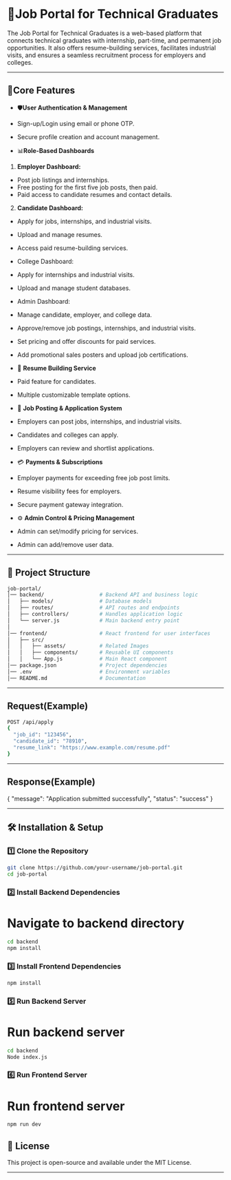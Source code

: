 # 🚀Job Portal for Technical Graduates 

The Job Portal for Technical Graduates is a web-based platform that connects technical graduates with internship, part-time, and permanent job opportunities. It also offers resume-building services, facilitates industrial visits, and ensures a seamless recruitment process for employers and colleges. 

---

## 📌Core Features  

- 🛡️**User Authentication & Management**
- Sign-up/Login using email or phone OTP.
- Secure profile creation and account management.

- 📊**Role-Based Dashboards**

1. **Employer Dashboard:**
- Post job listings and internships.
- Free posting for the first five job posts, then paid.
- Paid access to candidate resumes and contact details.

2. **Candidate Dashboard:**
- Apply for jobs, internships, and industrial visits.
- Upload and manage resumes.
- Access paid resume-building services.
- College Dashboard:
- Apply for internships and industrial visits.
- Upload and manage student databases.
- Admin Dashboard:
- Manage candidate, employer, and college data.
- Approve/remove job postings, internships, and industrial visits.
- Set pricing and offer discounts for paid services.
- Add promotional sales posters and upload job certifications.

- 📄 **Resume Building Service**
- Paid feature for candidates.
- Multiple customizable template options.

- 📝 **Job Posting & Application System**
- Employers can post jobs, internships, and industrial visits.
- Candidates and colleges can apply.
- Employers can review and shortlist applications.

- 💳 **Payments & Subscriptions**
- Employer payments for exceeding free job post limits.
- Resume visibility fees for employers.
- Secure payment gateway integration.

- ⚙️ **Admin Control & Pricing Management**
- Admin can set/modify pricing for services.
- Admin can add/remove user data.

---

## 📂 Project Structure  
```sh
job-portal/
│── backend/                  # Backend API and business logic
│   ├── models/               # Database models
│   ├── routes/               # API routes and endpoints
│   ├── controllers/          # Handles application logic
│   └── server.js             # Main backend entry point
│
│── frontend/                 # React frontend for user interfaces
│   ├── src/
│   │   ├── assets/           # Related Images
│   │   ├── components/       # Reusable UI components
│   │   └── App.js            # Main React component
│── package.json              # Project dependencies
│── .env                      # Environment variables
│── README.md                 # Documentation

```

---
## Request(Example)
```sh
POST /api/apply
{
  "job_id": "123456",
  "candidate_id": "78910",
  "resume_link": "https://www.example.com/resume.pdf"
}

```
---
## Response(Example)
{
  "message": "Application submitted successfully",
  "status": "success"
}


---
## 🛠️ Installation & Setup  

### **1️⃣ Clone the Repository**  
```sh
git clone https://github.com/your-username/job-portal.git
cd job-portal

```
### **2️⃣ Install Backend Dependencies**
# Navigate to backend directory 
```sh
cd backend
npm install
```
### **3️⃣ Install Frontend Dependencies**
 ```sh
npm install
```
### **5️⃣ Run Backend Server**
# Run backend server
```sh
cd backend
Node index.js
```
### **6️⃣ Run Frontend Server**
# Run frontend server
```sh
npm run dev
```



## 📄 License
This project is open-source and available under the MIT License.


---
